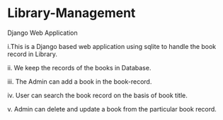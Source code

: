 # Library-Management
Django Web Application

i.This is a Django based web application using sqlite to handle the book record in Library.

ii. We keep the records of the books in Database.

iii. The Admin can add a book in the book-record.

iv. User can search the book record on the basis of book title.

v. Admin can delete and update a book from the particular book record.
